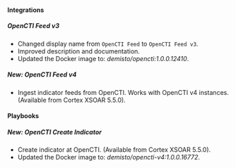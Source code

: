 
#### Integrations
##### OpenCTI Feed v3
- Changed display name from `OpenCTI Feed` to `OpenCTI Feed v3`.
- Improved description and documentation.
- Updated the Docker image to: *demisto/opencti:1.0.0.12410*.
##### New: OpenCTI Feed v4
- Ingest indicator feeds from OpenCTI. Works with OpenCTI v4 instances. (Available from Cortex XSOAR 5.5.0).

#### Playbooks
##### New: OpenCTI Create Indicator
- Create indicator at OpenCTI. (Available from Cortex XSOAR 5.5.0).
- Updated the Docker image to: *demisto/opencti-v4:1.0.0.16772*.
